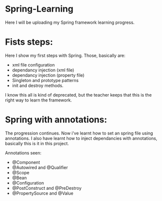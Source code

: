 # Spring-Learning

Here I will be uploading my Spring framework learning progress.

# Fists steps:

Here I show my first steps with Spring. Those, basically are:


* xml file configuration
* dependancy injection (xml file)
* dependancy injection (property file)
* Singleton and prototype patterns
* init and destroy methods.

I know this all is kind of deprecated, but the teacher keeps that this is the right way to learn the framework.

# Spring with annotations:

The progression continues. Now i've learnt how to set an spring file using annotations.
I also have learnt how to inject dependancies with annotations, basically this is it in this project.

Annotations seen:

* @Component
* @Autowired and @Qualifier
* @Scope
* @Bean
* @Configuration
* @PostConstruct and @PreDestroy
* @PropertySource and @Value